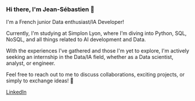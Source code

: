 ### Hi there, I'm Jean-Sébastien 👋

I'm a French junior Data enthusiast/IA Developer!

Currently, I'm studying at Simplon Lyon, where I'm diving into Python, SQL, NoSQL, and all things related to AI development and Data.

With the experiences I've gathered and those I'm yet to explore, I'm actively seeking an internship in the Data/IA field, whether as a Data scientist, analyst, or engineer.

Feel free to reach out to me to discuss collaborations, exciting projects, or simply to exchange ideas! 🚀

[LinkedIn](https://www.linkedin.com/in/jean-s%C3%A9bastien-callen-0575462b3/)

